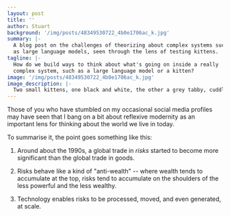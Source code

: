 ```yaml
---
layout: post
title: ''
author: Stuart
background: '/img/posts/48349530722_4b0e1706ac_k.jpg'
summary: |-
  A blog post on the challenges of theorizing about complex systems such
  as large language models, seen through the lens of testing kittens.
tagline: |-
  How do we build ways to think about what's going on inside a really
  complex system, such as a large language model or a kitten?
image: '/img/posts/48349530722_4b0e1706ac_k.jpg'
image_description: |-
  Two small kittens, one black and white, the other a grey tabby, cuddling each other.
---
```


Those of you who have stumbled on my occasional social media profiles
may have seen that I bang on a bit about reflexive modernity as an important
lens for thinking about the world we live in today. 

To summarise it, the point goes something like this:

1. Around about the 1990s, a global trade in *risks* started to become more
   significant than the global trade in goods. 

2. Risks behave like a kind of "anti-wealth" -- where wealth tends to accumulate
   at the top, risks tend to accumulate on the shoulders of the less powerful
   and the less wealthy. 

3. Technology enables risks to be processed, moved, and even generated, at
   scale. 